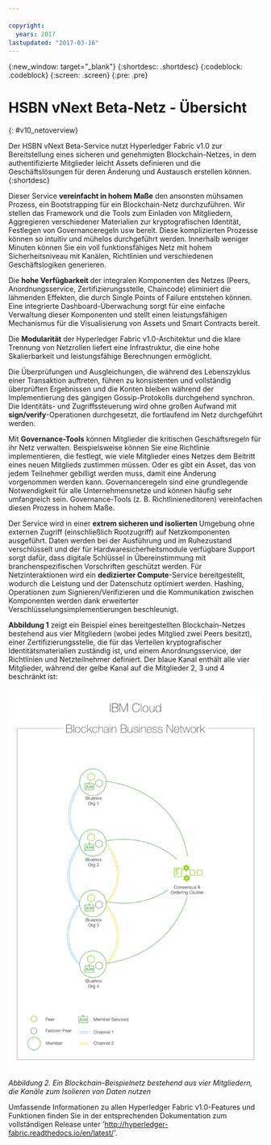```yaml
---

copyright:
  years: 2017
lastupdated: "2017-03-16"
---
```


{:new_window: target="_blank"}
{:shortdesc: .shortdesc}
{:codeblock: .codeblock}
{:screen: .screen}
{:pre: .pre}


# HSBN vNext Beta-Netz - Übersicht
{: #v10_netoverview}


Der HSBN vNext Beta-Service nutzt Hyperledger Fabric v1.0 zur Bereitstellung eines sicheren und genehmigten Blockchain-Netzes, in dem authentifizierte Mitglieder leicht Assets definieren und die Geschäftslösungen für deren Änderung und Austausch erstellen können.
{:shortdesc}

Dieser Service **vereinfacht in hohem Maße** den ansonsten mühsamen Prozess, ein Bootstrapping für ein Blockchain-Netz durchzuführen. Wir stellen das Framework und die Tools zum Einladen von Mitgliedern, Aggregieren verschiedener Materialien zur kryptografischen Identität, Festlegen von Governanceregeln usw bereit. Diese komplizierten Prozesse können so intuitiv und mühelos durchgeführt werden. Innerhalb weniger Minuten können Sie ein voll funktionsfähiges Netz mit hohem Sicherheitsniveau mit Kanälen, Richtlinien und verschiedenen Geschäftslogiken generieren.  

Die **hohe Verfügbarkeit** der integralen Komponenten des Netzes (Peers, Anordnungsservice, Zertifizierungsstelle, Chaincode) eliminiert die lähmenden Effekten, die durch Single Points of Failure entstehen können. Eine integrierte Dashboard-Überwachung sorgt für eine einfache Verwaltung dieser Komponenten und stellt einen leistungsfähigen Mechanismus für die Visualisierung von Assets und Smart Contracts bereit.

Die **Modularität** der Hyperledger Fabric v1.0-Architektur und die klare Trennung von Netzrollen liefert eine Infrastruktur, die eine hohe Skalierbarkeit und leistungsfähige Berechnungen ermöglicht.  

Die Überprüfungen und Ausgleichungen, die während des Lebenszyklus einer Transaktion auftreten, führen zu konsistenten und vollständig überprüften Ergebnissen und die Konten bleiben während der Implementierung des gängigen Gossip-Protokolls durchgehend synchron. Die Identitäts- und Zugriffssteuerung wird ohne großen Aufwand mit **sign/verify**-Operationen durchgesetzt, die fortlaufend im Netz durchgeführt werden.  

Mit **Governance-Tools** können Mitglieder die kritischen Geschäftsregeln für ihr Netz verwalten. Beispielsweise können Sie eine Richtlinie implementieren, die festlegt, wie viele Mitglieder eines Netzes dem Beitritt eines neuen Mitglieds zustimmen müssen. Oder es gibt ein Asset, das von jedem Teilnehmer gebilligt werden muss, damit eine Änderung vorgenommen werden kann. Governanceregeln sind eine grundlegende Notwendigkeit für alle Unternehmensnetze und können häufig sehr umfangreich sein. Governance-Tools (z. B. Richtlinieneditoren) vereinfachen diesen Prozess in hohem Maße.

Der Service wird in einer **extrem sicheren und isolierten** Umgebung ohne externen Zugriff (einschließlich Rootzugriff) auf Netzkomponenten ausgeführt. Daten werden bei der Ausführung und im Ruhezustand verschlüsselt und der für Hardwaresicherheitsmodule verfügbare Support sorgt dafür, dass digitale Schlüssel in Übereinstimmung mit branchenspezifischen Vorschriften geschützt werden. Für Netzinteraktionen wird ein **dedizierter Compute**-Service bereitgestellt, wodurch die Leistung und der Datenschutz optimiert werden. Hashing, Operationen zum Signieren/Verifizieren und die Kommunikation zwischen Komponenten werden dank erweiterter Verschlüsselungsimplementierungen beschleunigt.

**Abbildung 1** zeigt ein Beispiel eines bereitgestellten Blockchain-Netzes bestehend aus vier Mitgliedern (wobei jedes Mitglied zwei Peers besitzt), einer Zertifizierungsstelle, die für das Verteilen kryptografischer Identitätsmaterialien zuständig ist, und einem Anordnungsservice, der Richtlinien und Netzteilnehmer definiert. Der blaue Kanal enthält alle vier Mitglieder, während der gelbe Kanal auf die Mitglieder 2, 3 und 4 beschränkt ist:

![Blockchain-Netz](images/blockchain_network.png "Blockchain-Beispielnetz")

*Abbildung 2. Ein Blockchain-Beispielnetz bestehend aus vier Mitgliedern, die Kanäle zum Isolieren von Daten nutzen*

Umfassende Informationen zu allen Hyperledger Fabric v1.0-Features und Funktionen finden Sie in der entsprechenden Dokumentation zum vollständigen Release unter 'http://hyperledger-fabric.readthedocs.io/en/latest/'.
